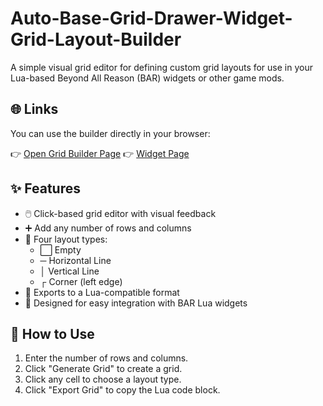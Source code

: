 # Auto-Base-Grid-Drawer-Widget-Grid-Layout-Builder

A simple visual grid editor for defining custom grid layouts for use in your Lua-based Beyond All Reason (BAR) widgets or other game mods.

## 🌐 Links

You can use the builder directly in your browser:

👉 [Open Grid Builder Page](https://gdevalpha.github.io/Auto-Base-Grid-Drawer-Widget-Grid-Layout-Builder/)
👉 [Widget Page](https://github.com/GDevAlpha/BAR-Base-Drawer-Widget)

## ✨ Features

- 🖱️ Click-based grid editor with visual feedback
- ➕ Add any number of rows and columns
- 🎨 Four layout types:
  - ⬜ Empty
  - ─ Horizontal Line
  - │ Vertical Line
  - ┌ Corner (left edge)
- 💾 Exports to a Lua-compatible format
- 🧩 Designed for easy integration with BAR Lua widgets

## 🚀 How to Use

1. Enter the number of rows and columns.
2. Click "Generate Grid" to create a grid.
3. Click any cell to choose a layout type.
4. Click "Export Grid" to copy the Lua code block.